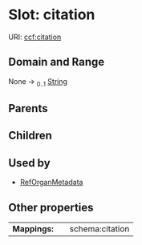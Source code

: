 
# Slot: citation




URI: [ccf:citation](http://purl.org/ccf/citation)


## Domain and Range

None &#8594;  <sub>0..1</sub> [String](types/String.md)

## Parents


## Children


## Used by

 * [RefOrganMetadata](RefOrganMetadata.md)

## Other properties

|  |  |  |
| --- | --- | --- |
| **Mappings:** | | schema:citation |

